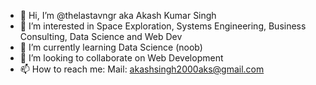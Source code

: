 - 👋 Hi, I’m @thelastavngr aka Akash Kumar Singh  
- 👀 I’m interested in Space Exploration, Systems Engineering, Business Consulting, Data Science and Web Dev
- 🌱 I’m currently learning Data Science (noob)
- 💞️ I’m looking to collaborate on Web Development
- 📫 How to reach me: Mail: akashsingh2000aks@gmail.com

<!---
thelastavngr/thelastavngr is a ✨ special ✨ repository because its `README.md` (this file) appears on your GitHub profile.
You can click the Preview link to take a look at your changes.
--->
